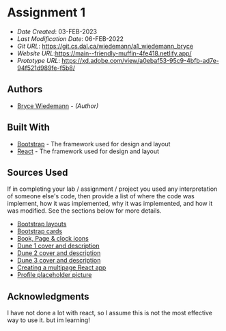 <!--- The following README.md sample file was adapted from https://gist.github.com/PurpleBooth/109311bb0361f32d87a2#file-readme-template-md by Gabriella Mosquera for academic use ---> 
<!--- You may delete any comments in this sample README.md file. If needing to use as a .txt file then simply delete all comments, edit as needed, and save as a README.txt file --->

# Assignment 1

* *Date Created*: 03-FEB-2023
* *Last Modification Date*: 06-FEB-2022
* *Git URL*: <https://git.cs.dal.ca/wiedemann/a1_wiedemann_bryce>
* *Website URL*:<https://main--friendly-muffin-4fe418.netlify.app/>
* *Prototype URL*: <https://xd.adobe.com/view/a0ebaf53-95c9-4bfb-ad7e-94f521d989fe-f5b8/>

## Authors

* [Bryce Wiedemann](br664676@dal.ca) - *(Author)*


## Built With

<!--- Provide a list of the frameworks used to build this application, your list should include the name of the framework used, the url where the framework is available for download and what the framework was used for, see the example below --->

* [Bootstrap](https://getbootstrap.com/) - The framework used for design and layout
* [React](https://reactjs.org/) - The framework used for design and layout

## Sources Used

If in completing your lab / assignment / project you used any interpretation of someone else's code, then provide a list of where the code was implement, how it was implemented, why it was implemented, and how it was modified. See the sections below for more details.

* [Bootstrap layouts](https://getbootstrap.com/docs/5.2/getting-started/introduction/)
* [Bootstrap cards](https://coreui.io/docs/components/card/)
* [Book, Page & clock icons](https://icons.getbootstrap.com/)
* [Dune 1 cover and description](https://www.amazon.ca/Dune-Frank-Herbert/dp/0441172717)
* [Dune 2 cover and description](https://www.amazon.ca/Dune-Messiah-Frank-Herbert/dp/0593098234)
* [Dune 3 cover and description](https://www.amazon.ca/Children-Dune-Frank-Herbert/dp/0593098242)
* [Creating a multipage React app](https://www.techomoro.com/how-to-create-a-multi-page-website-with-react-in-5-minutes/)
* [Profile placeholder picture](https://pixabay.com/vectors/avatar-icon-placeholder-facebook-1577909/)

## Acknowledgments
I have not done a lot with react, so I assume this is not the most effective way to use it. but im learning!
